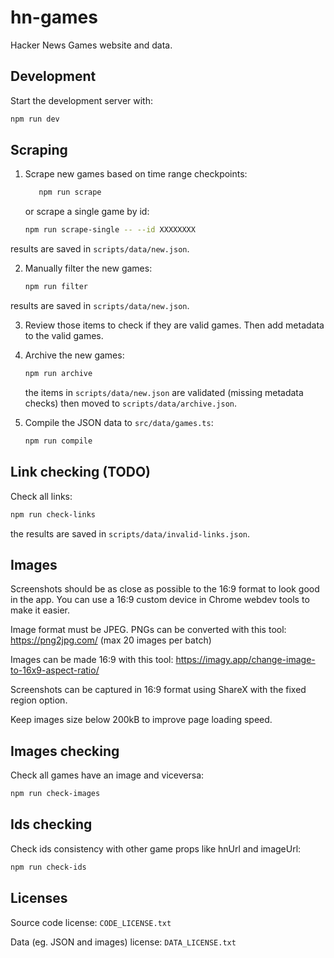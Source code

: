# hn-games

Hacker News Games website and data.

## Development

Start the development server with:

```bash
npm run dev
```

## Scraping

1. Scrape new games based on time range checkpoints:

   ```bash
      npm run scrape
   ```

   or scrape a single game by id:

   ```bash
   npm run scrape-single -- --id XXXXXXXX
   ```

results are saved in `scripts/data/new.json`.

2. Manually filter the new games:

   ```bash
   npm run filter
   ```

results are saved in `scripts/data/new.json`.

3. Review those items to check if they are valid games. Then add metadata to the valid games.

4. Archive the new games:

   ```bash
   npm run archive
   ```

   the items in `scripts/data/new.json` are validated (missing metadata checks) then moved to `scripts/data/archive.json`.

5. Compile the JSON data to `src/data/games.ts`:

   ```bash
   npm run compile
   ```

## Link checking (TODO)

Check all links:

```bash
npm run check-links
```

the results are saved in `scripts/data/invalid-links.json`.

## Images

Screenshots should be as close as possible to the 16:9 format to look good in the app.
You can use a 16:9 custom device in Chrome webdev tools to make it easier.

Image format must be JPEG.
PNGs can be converted with this tool: https://png2jpg.com/ (max 20 images per batch)

Images can be made 16:9 with this tool: https://imagy.app/change-image-to-16x9-aspect-ratio/

Screenshots can be captured in 16:9 format using ShareX with the fixed region option.

Keep images size below 200kB to improve page loading speed.

## Images checking

Check all games have an image and viceversa:

```bash
npm run check-images
```

## Ids checking

Check ids consistency with other game props like hnUrl and imageUrl:

```bash
npm run check-ids
```

## Licenses

Source code license: `CODE_LICENSE.txt`

Data (eg. JSON and images) license: `DATA_LICENSE.txt`
